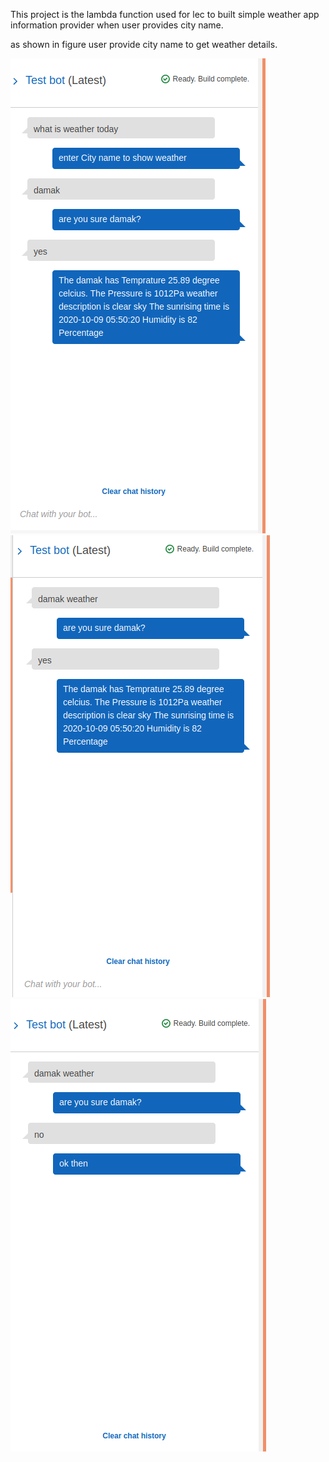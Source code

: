 This project is the lambda function used for 
lec to built simple weather app information provider when user provides city name.

as shown in figure user provide city name to get weather details.
 
<img src="https://github.com/Mausamadhikari/lex_weather_bot/blob/main/lex1.png"/>
 
<img src="https://github.com/Mausamadhikari/lex_weather_bot/blob/main/lex2.png"/>
 
<img src="https://github.com/Mausamadhikari/lex_weather_bot/blob/main/lex3.png"/>
